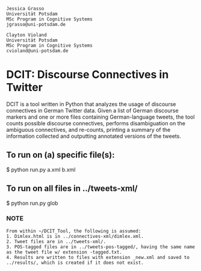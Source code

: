 ```
Jessica Grasso
Universität Potsdam
MSc Program in Cognitive Systems
jgrasso@uni-potsdam.de
```
```
Clayton Violand
Universität Potsdam
MSc Program in Cognitive Systems
cvioland@uni-potsdam.de
```
# DCIT: Discourse Connectives in Twitter
DCIT is a tool written in Python that analyzes the usage of discourse connectives in German Twitter data. Given a list of German discourse markers and one or more files containing German-language tweets, the tool counts possible discourse connectives, performs disambiguation on the ambiguous connectives, and re-counts, printing a summary of the information collected and outputting annotated versions of the tweets.
## To run on (a) specific file(s):
$ python run.py a.xml b.xml
<br>
## To run on all files in ../tweets-xml/
$ python run.py glob
<br>
### NOTE 
```
From within ~/DCIT_Tool, the following is assumed:
1. Dimlex.html is in ../connectives-xml/dimlex.xml.
2. Tweet files are in ../tweets-xml/.
3. POS-tagged files are in ../tweets-pos-tagged/, having the same name as the tweet file w/ extension -tagged.txt.
4. Results are written to files with extension _new.xml and saved to ../results/, which is created if it does not exist.
```
